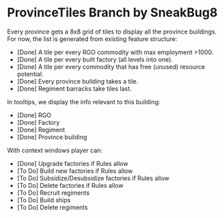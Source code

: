 # ProvinceTiles Branch by SneakBug8

Every province gets a 8x8 grid of tiles to display all the province buildings. For now, the list is generated from existing feature structure:
  - [Done] A tile per every RGO commodity with max employment >1000.
  - [Done] A tile per every built factory (all levels into one).
  - [Done] A tile per every commodity that has free (unused) resource potential.
  - [Done] Every province building takes a tile.
  - [Done] Regiment barracks take tiles last.
  
In tooltips, we display the info relevant to this building:
  - [Done] RGO
  - [Done] Factory
  - [Done] Regiment
  - [Done] Province building

With context windows player can:
  - [Done] Upgrade factories if Rules allow
  - [To Do] Build new factories if Rules allow
  - [To Do] Subsidize/Desubsidize factories if Rules allow
  - [To Do] Delete factories if Rules allow
  - [To Do] Recruit regiments
  - [To Do] Build ships
  - [To Do] Delete regiments
